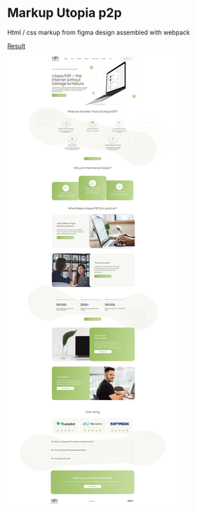 # Markup Utopia p2p
Html / css markup from figma design assembled with webpack

<a href="https://vulnerabbity.github.io/markup-utopia-p2p/"> Result <a/>

<img src="https://raw.githubusercontent.com/vulnerabbity/markup-utopia-p2p/master/result.png" />
